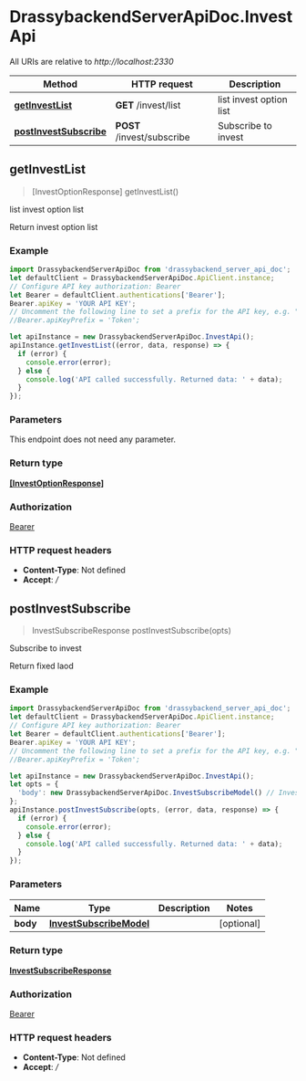 # DrassybackendServerApiDoc.InvestApi

All URIs are relative to *http://localhost:2330*

Method | HTTP request | Description
------------- | ------------- | -------------
[**getInvestList**](InvestApi.md#getInvestList) | **GET** /invest/list |  list invest option list
[**postInvestSubscribe**](InvestApi.md#postInvestSubscribe) | **POST** /invest/subscribe | Subscribe to invest



## getInvestList

> [InvestOptionResponse] getInvestList()

 list invest option list

Return invest option list

### Example

```javascript
import DrassybackendServerApiDoc from 'drassybackend_server_api_doc';
let defaultClient = DrassybackendServerApiDoc.ApiClient.instance;
// Configure API key authorization: Bearer
let Bearer = defaultClient.authentications['Bearer'];
Bearer.apiKey = 'YOUR API KEY';
// Uncomment the following line to set a prefix for the API key, e.g. "Token" (defaults to null)
//Bearer.apiKeyPrefix = 'Token';

let apiInstance = new DrassybackendServerApiDoc.InvestApi();
apiInstance.getInvestList((error, data, response) => {
  if (error) {
    console.error(error);
  } else {
    console.log('API called successfully. Returned data: ' + data);
  }
});
```

### Parameters

This endpoint does not need any parameter.

### Return type

[**[InvestOptionResponse]**](InvestOptionResponse.md)

### Authorization

[Bearer](../README.md#Bearer)

### HTTP request headers

- **Content-Type**: Not defined
- **Accept**: */*


## postInvestSubscribe

> InvestSubscribeResponse postInvestSubscribe(opts)

Subscribe to invest

Return fixed laod

### Example

```javascript
import DrassybackendServerApiDoc from 'drassybackend_server_api_doc';
let defaultClient = DrassybackendServerApiDoc.ApiClient.instance;
// Configure API key authorization: Bearer
let Bearer = defaultClient.authentications['Bearer'];
Bearer.apiKey = 'YOUR API KEY';
// Uncomment the following line to set a prefix for the API key, e.g. "Token" (defaults to null)
//Bearer.apiKeyPrefix = 'Token';

let apiInstance = new DrassybackendServerApiDoc.InvestApi();
let opts = {
  'body': new DrassybackendServerApiDoc.InvestSubscribeModel() // InvestSubscribeModel | 
};
apiInstance.postInvestSubscribe(opts, (error, data, response) => {
  if (error) {
    console.error(error);
  } else {
    console.log('API called successfully. Returned data: ' + data);
  }
});
```

### Parameters


Name | Type | Description  | Notes
------------- | ------------- | ------------- | -------------
 **body** | [**InvestSubscribeModel**](InvestSubscribeModel.md)|  | [optional] 

### Return type

[**InvestSubscribeResponse**](InvestSubscribeResponse.md)

### Authorization

[Bearer](../README.md#Bearer)

### HTTP request headers

- **Content-Type**: Not defined
- **Accept**: */*

